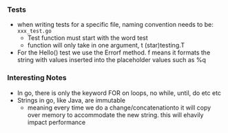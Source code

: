 ### Tests
- when writing tests for a specific file, naming convention needs to be: `xxx_test.go`
	- Test function must start with the word test
	- function will only take in one argument, t (star)testing.T
- For the Hello() test we use the Errorf method. f means it formats the string with values inserted into the placeholder values such as %q

### Interesting Notes
- In go, there is only the keyword FOR on loops, no while, until, do etc etc
- Strings in go, like Java, are immutable
	- meaning every time we do a change/concatenationto it will copy over memory to accommodate the new string. this will ehavily impact performance 